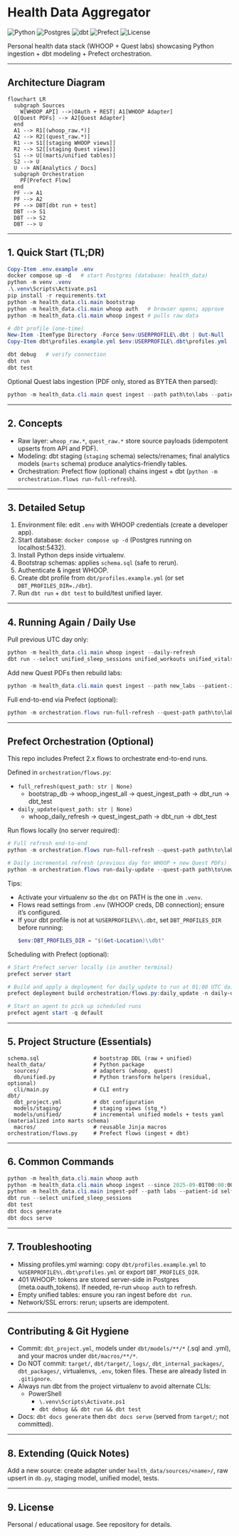 # Health Data Aggregator

![Python](https://img.shields.io/badge/Python-3.11-blue?logo=python)
![Postgres](https://img.shields.io/badge/Postgres-15-336791?logo=postgresql)
![dbt](https://img.shields.io/badge/dbt-Postgres-orange?logo=dbt)
![Prefect](https://img.shields.io/badge/Prefect-2.x-1F62B2?logo=prefect)
![License](https://img.shields.io/badge/License-MIT-lightgrey)

Personal health data stack (WHOOP + Quest labs) showcasing Python ingestion + dbt modeling + Prefect orchestration.

---
## Architecture Diagram
```mermaid
flowchart LR
  subgraph Sources
    W[WHOOP API] -->|OAuth + REST| A1[WHOOP Adapter]
  Q[Quest PDFs] --> A2[Quest Adapter]
  end
  A1 --> R1[(whoop_raw.*)]
  A2 --> R2[(quest_raw.*)]
  R1 --> S1[[staging WHOOP views]]
  R2 --> S2[[staging Quest views]]
  S1 --> U[(marts/unified tables)]
  S2 --> U
  U --> AN[Analytics / Docs]
  subgraph Orchestration
    PF[Prefect Flow]
  end
  PF --> A1
  PF --> A2
  PF --> DBT[dbt run + test]
  DBT --> S1
  DBT --> S2
  DBT --> U
```

---
## 1. Quick Start (TL;DR)
```powershell
Copy-Item .env.example .env
docker compose up -d   # start Postgres (database: health_data)
python -m venv .venv
.\.venv\Scripts\Activate.ps1
pip install -r requirements.txt
python -m health_data.cli.main bootstrap
python -m health_data.cli.main whoop auth   # browser opens; approve
python -m health_data.cli.main whoop ingest # pulls raw data

# dbt profile (one-time)
New-Item -ItemType Directory -Force $env:USERPROFILE\.dbt | Out-Null
Copy-Item dbt\profiles.example.yml $env:USERPROFILE\.dbt\profiles.yml

dbt debug   # verify connection
dbt run
dbt test
```


Optional Quest labs ingestion (PDF only, stored as BYTEA then parsed):
```powershell
python -m health_data.cli.main quest ingest --path path\to\labs --patient-id self
```

---
## 2. Concepts
- Raw layer: `whoop_raw.*`, `quest_raw.*` store source payloads (idempotent upserts from API and PDF).
- Modeling: dbt staging (`staging` schema) selects/renames; final analytics models (`marts` schema) produce analytics-friendly tables.
- Orchestration: Prefect flow (optional) chains ingest + dbt (`python -m orchestration.flows run-full-refresh`).

---
## 3. Detailed Setup
1. Environment file: edit `.env` with WHOOP credentials (create a developer app). 
2. Start database: `docker compose up -d` (Postgres running on localhost:5432).
3. Install Python deps inside virtualenv.
4. Bootstrap schemas: applies `schema.sql` (safe to rerun).
5. Authenticate & ingest WHOOP.
6. Create dbt profile from `dbt/profiles.example.yml` (or set `DBT_PROFILES_DIR=./dbt`).
7. Run `dbt run` + `dbt test` to build/test unified layer.

---
## 4. Running Again / Daily Use
Pull previous UTC day only:
```powershell
python -m health_data.cli.main whoop ingest --daily-refresh
dbt run --select unified_sleep_sessions unified_workouts unified_vitals
```

Add new Quest PDFs then rebuild labs:
```powershell
python -m health_data.cli.main quest ingest --path new_labs --patient-id self
```

Full end-to-end via Prefect (optional):
```powershell
python -m orchestration.flows run-full-refresh --quest-path path\to\labs
```

---
## Prefect Orchestration (Optional)
This repo includes Prefect 2.x flows to orchestrate end-to-end runs.

Defined in `orchestration/flows.py`:
- `full_refresh(quest_path: str | None)`
  - bootstrap_db → whoop_ingest_all → quest_ingest_path → dbt_run → dbt_test
- `daily_update(quest_path: str | None)`
  - whoop_daily_refresh → quest_ingest_path → dbt_run → dbt_test

Run flows locally (no server required):
```powershell
# Full refresh end-to-end
python -m orchestration.flows run-full-refresh --quest-path path\to\labs

# Daily incremental refresh (previous day for WHOOP + new Quest PDFs)
python -m orchestration.flows run-daily-update --quest-path path\to\new_labs
```

Tips:
- Activate your virtualenv so the `dbt` on PATH is the one in `.venv`.
- Flows read settings from `.env` (WHOOP creds, DB connection); ensure it’s configured.
- If your dbt profile is not at `%USERPROFILE%\\.dbt`, set `DBT_PROFILES_DIR` before running:
  ```powershell
  $env:DBT_PROFILES_DIR = "$(Get-Location)\\dbt"
  ```

Scheduling with Prefect (optional):
```powershell
# Start Prefect server locally (in another terminal)
prefect server start

# Build and apply a deployment for daily_update to run at 01:00 UTC daily
prefect deployment build orchestration/flows.py:daily_update -n daily-update --cron "0 1 * * *" --apply

# Start an agent to pick up scheduled runs
prefect agent start -q default
```

---
## 5. Project Structure (Essentials)
```
schema.sql                 # bootstrap DDL (raw + unified)
health_data/               # Python package
  sources/                 # adapters (whoop, quest)
  db/unified.py            # Python transform helpers (residual, optional)
  cli/main.py              # CLI entry
dbt/
  dbt_project.yml          # dbt configuration
  models/staging/          # staging views (stg_*)
  models/unified/          # incremental unified models + tests yaml (materialized into marts schema)
  macros/                  # reusable Jinja macros
orchestration/flows.py     # Prefect flows (ingest + dbt)
```

---
## 6. Common Commands
```powershell
python -m health_data.cli.main whoop auth
python -m health_data.cli.main whoop ingest --since 2025-09-01T00:00:00Z --until 2025-09-05T00:00:00Z
python -m health_data.cli.main ingest-pdf --path labs --patient-id self
dbt run --select unified_sleep_sessions
dbt test
dbt docs generate
dbt docs serve
```

---
## 7. Troubleshooting
- Missing profiles.yml warning: copy `dbt/profiles.example.yml` to `%USERPROFILE%\.dbt\profiles.yml` or export `DBT_PROFILES_DIR`.
- 401 WHOOP: tokens are stored server-side in Postgres (meta.oauth_tokens). If needed, re-run `whoop auth` to refresh.
- Empty unified tables: ensure you ran ingest before `dbt run`.
- Network/SSL errors: rerun; upserts are idempotent.

---
## Contributing & Git Hygiene
- Commit: `dbt_project.yml`, models under `dbt/models/**/*` (.sql and .yml), and your macros under `dbt/macros/**/*`.
- Do NOT commit: `target/`, `dbt/target/`, `logs/`, `dbt_internal_packages/`, `dbt_packages/`, virtualenvs, `.env`, token files. These are already listed in `.gitignore`.
- Always run dbt from the project virtualenv to avoid alternate CLIs:
  - PowerShell
    - `\.venv\Scripts\Activate.ps1`
    - `dbt debug && dbt run && dbt test`
- Docs: `dbt docs generate` then `dbt docs serve` (served from `target/`; not committed).

---
## 8. Extending (Quick Notes)
Add a new source: create adapter under `health_data/sources/<name>/`, raw upsert in `db.py`, staging model, unified model, tests.

---
## 9. License
Personal / educational usage. See repository for details.
